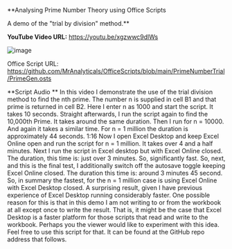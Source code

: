 **Analysing Prime Number Theory using Office Scripts

A demo of the "trial by division" method.**

**YouTube Video URL:** https://youtu.be/xgzwwc9dlWs


![image](https://user-images.githubusercontent.com/47678539/219172372-98f143da-81fa-4c73-9d05-f82b76e7cdd2.png)

Office Script URL: https://github.com/MrAnalyticals/OfficeScripts/blob/main/PrimeNumberTrial/PrimeGen.osts

**Script Audio
**
In this video I demonstrate the use of the trial division method to find the nth prime. 
The number n is supplied in cell B1 and that prime is returned in cell B2. 
Here I enter n as 1000 and start the script. It takes 10 seconds. Straight afterwards, I run the script again to find the 10,000th Prime.  It takes around the same duration. Then I run for n = 10000. And again it takes a similar time. 
For n = 1 million the duration is approximately 44 seconds. 
1:16
Now I open Excel Desktop and keep Excel Online open and run the script for n = 1 million. It takes over 4 and a half minutes. 
Next I run the script in Excel desktop but with Excel Online closed. The duration, this time is: just over 3 minutes. So, significantly fast. 
So, next, and this is the final test,  I additionally switch off the autosave toggle keeping Excel Online closed. The duration this time is: around 3 minutes 45 second.
So, in summary the fastest, for the n = 1 million case is using Excel Online with Excel Desktop closed. 
A surprising result, given I have previous experience of Excel Desktop running considerably faster. One possible reason for this is that in this demo I am not writing to or from the workbook at all except once to write the result. That is, it might be the case that Excel Desktop is a faster platform for those scripts that read and write to the workbook. Perhaps you the viewer would like to experiment with this idea. Feel free to use this script for that. 
It can be found at the GitHub repo address that follows.

